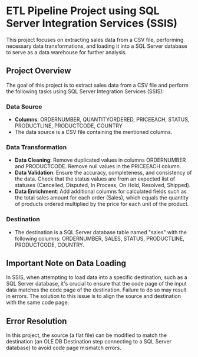 # ETL Pipeline Project using SQL Server Integration Services (SSIS)

This project focuses on extracting sales data from a CSV file, performing necessary data transformations, and loading it into a SQL Server database to serve as a data warehouse for further analysis.

## Project Overview

The goal of this project is to extract sales data from a CSV file and perform the following tasks using SQL Server Integration Services (SSIS):

### Data Source
- **Columns**: ORDERNUMBER, QUANTITYORDERED, PRICEEACH, STATUS, PRODUCTLINE, PRODUCTCODE, COUNTRY
- The data source is a CSV file containing the mentioned columns.

### Data Transformation
- **Data Cleaning**: Remove duplicated values in columns ORDERNUMBER and PRODUCTCODE. Remove null values in the PRICEEACH column.
- **Data Validation**: Ensure the accuracy, completeness, and consistency of the data. Check that the status values are from an expected list of statuses (Cancelled, Disputed, In Process, On Hold, Resolved, Shipped).
- **Data Enrichment**: Add additional columns for calculated fields such as the total sales amount for each order (Sales), which equals the quantity of products ordered multiplied by the price for each unit of the product.

### Destination
- The destination is a SQL Server database table named "sales" with the following columns: ORDERNUMBER, SALES, STATUS, PRODUCTLINE, PRODUCTCODE, COUNTRY.

## Important Note on Data Loading
In SSIS, when attempting to load data into a specific destination, such as a SQL Server database, it's crucial to ensure that the code page of the input data matches the code page of the destination. Failure to do so may result in errors. The solution to this issue is to align the source and destination with the same code page.

## Error Resolution
In this project, the source (a flat file) can be modified to match the destination (an OLE DB Destination step connecting to a SQL Server database) to avoid code page mismatch errors.
